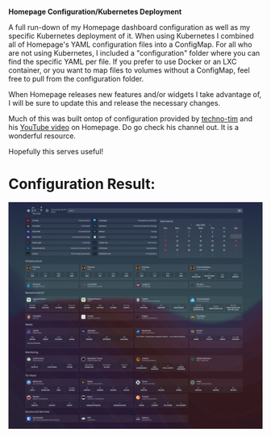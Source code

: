 **Homepage Configuration/Kubernetes Deployment**

A full run-down of my Homepage dashboard configuration as well as my specific Kubernetes deployment of it.
When using Kubernetes I combined all of Homepage's YAML configuration files into a ConfigMap.
For all who are not using Kubernetes, I included a "configuration" folder where you can find the specific YAML per file. If you prefer to use Docker or an LXC container, or you want to map files to volumes without a ConfigMap, feel free to pull from the configuration folder.

When Homepage releases new features and/or widgets I take advantage of, I will be sure to update this and release the necessary changes.

Much of this was built ontop of configuration provided by [techno-tim](https://github.com/techno-tim) and his [YouTube video](https://youtu.be/mC3tjysJ01E?si=O5Pk5-9jzgyePVJL) on Homepage. Do go check his channel out. It is a wonderful resource.

Hopefully this serves useful!

# Configuration Result:

![Homepage Dashboard](HomepageDash.jpg)

